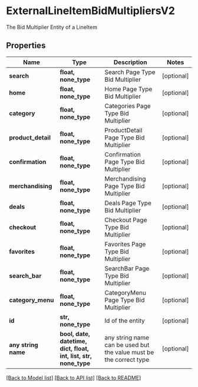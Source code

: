 # ExternalLineItemBidMultipliersV2

The Bid Multiplier Entity of a LineItem

## Properties
Name | Type | Description | Notes
------------ | ------------- | ------------- | -------------
**search** | **float, none_type** | Search Page Type Bid Multiplier | [optional] 
**home** | **float, none_type** | Home Page Type Bid Multiplier | [optional] 
**category** | **float, none_type** | Categories Page Type Bid Multiplier | [optional] 
**product_detail** | **float, none_type** | ProductDetail Page Type Bid Multiplier | [optional] 
**confirmation** | **float, none_type** | Confirmation Page Type Bid Multiplier | [optional] 
**merchandising** | **float, none_type** | Merchandising Page Type Bid Multiplier | [optional] 
**deals** | **float, none_type** | Deals Page Type Bid Multiplier | [optional] 
**checkout** | **float, none_type** | Checkout Page Type Bid Multiplier | [optional] 
**favorites** | **float, none_type** | Favorites Page Type Bid Multiplier | [optional] 
**search_bar** | **float, none_type** | SearchBar Page Type Bid Multiplier | [optional] 
**category_menu** | **float, none_type** | CategoryMenu Page Type Bid Multiplier | [optional] 
**id** | **str, none_type** | Id of the entity | [optional] 
**any string name** | **bool, date, datetime, dict, float, int, list, str, none_type** | any string name can be used but the value must be the correct type | [optional]

[[Back to Model list]](../README.md#documentation-for-models) [[Back to API list]](../README.md#documentation-for-api-endpoints) [[Back to README]](../README.md)


